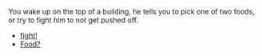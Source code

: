 You wake up on the top of a building, he tells you to pick one of two foods, or try to fight him to not get pushed off.

* [fight!](../CITY/fight.md)
* [Food?](../CITY/food.md)